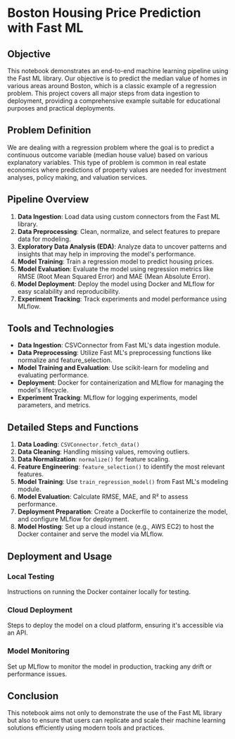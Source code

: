 # Boston Housing Price Prediction with Fast ML

## Objective
This notebook demonstrates an end-to-end machine learning pipeline using the Fast ML library. Our objective is to predict the median value of homes in various areas around Boston, which is a classic example of a regression problem. This project covers all major steps from data ingestion to deployment, providing a comprehensive example suitable for educational purposes and practical deployments.

## Problem Definition
We are dealing with a regression problem where the goal is to predict a continuous outcome variable (median house value) based on various explanatory variables. This type of problem is common in real estate economics where predictions of property values are needed for investment analyses, policy making, and valuation services.

## Pipeline Overview
1. **Data Ingestion**: Load data using custom connectors from the Fast ML library.
2. **Data Preprocessing**: Clean, normalize, and select features to prepare data for modeling.
3. **Exploratory Data Analysis (EDA)**: Analyze data to uncover patterns and insights that may help in improving the model's performance.
4. **Model Training**: Train a regression model to predict housing prices.
5. **Model Evaluation**: Evaluate the model using regression metrics like RMSE (Root Mean Squared Error) and MAE (Mean Absolute Error).
6. **Model Deployment**: Deploy the model using Docker and MLflow for easy scalability and reproducibility.
7. **Experiment Tracking**: Track experiments and model performance using MLflow.

## Tools and Technologies
- **Data Ingestion**: CSVConnector from Fast ML's data ingestion module.
- **Data Preprocessing**: Utilize Fast ML's preprocessing functions like normalize and feature_selection.
- **Model Training and Evaluation**: Use scikit-learn for modeling and evaluating performance.
- **Deployment**: Docker for containerization and MLflow for managing the model's lifecycle.
- **Experiment Tracking**: MLflow for logging experiments, model parameters, and metrics.

## Detailed Steps and Functions
1. **Data Loading**: `CSVConnector.fetch_data()`
2. **Data Cleaning**: Handling missing values, removing outliers.
3. **Data Normalization**: `normalize()` for feature scaling.
4. **Feature Engineering**: `feature_selection()` to identify the most relevant features.
5. **Model Training**: Use `train_regression_model()` from Fast ML's modeling module.
6. **Model Evaluation**: Calculate RMSE, MAE, and R² to assess performance.
7. **Deployment Preparation**: Create a Dockerfile to containerize the model, and configure MLflow for deployment.
8. **Model Hosting**: Set up a cloud instance (e.g., AWS EC2) to host the Docker container and serve the model via MLflow.

## Deployment and Usage
### Local Testing
Instructions on running the Docker container locally for testing.

### Cloud Deployment
Steps to deploy the model on a cloud platform, ensuring it's accessible via an API.

### Model Monitoring
Set up MLflow to monitor the model in production, tracking any drift or performance issues.

## Conclusion
This notebook aims not only to demonstrate the use of the Fast ML library but also to ensure that users can replicate and scale their machine learning solutions efficiently using modern tools and practices.
